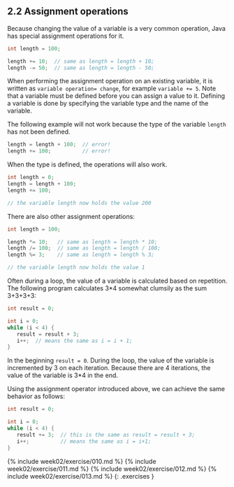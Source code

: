 ## 2.2 Assignment operations

Because changing the value of a variable is a very common operation, Java has special assignment operations for it.

```java
int length = 100;

length += 10;  // same as length = length + 10;
length -= 50;  // same as length = length - 50;
```

When performing the assignment operation on an existing variable, it is written as `variable operation= change`, for example `variable += 5`. Note that a variable must be defined before you can assign a value to it. Defining a variable is done by specifying the variable type and the name of the variable.

The following example will not work because the type of the variable `length` has not been defined.

```java
length = length + 100;  // error!
length += 100;          // error!
```

When the type is defined, the operations will also work.

```java
int length = 0;
length = length + 100;
length += 100;

// the variable length now holds the value 200
```

There are also other assignment operations:

```java
int length = 100;

length *= 10;   // same as length = length * 10;
length /= 100;  // same as length = length / 100;
length %= 3;    // same as length = length % 3;

// the variable length now holds the value 1
```

Often during a loop, the value of a variable is calculated based on repetition. The following program calculates 3*4 somewhat clumsily as the sum 3+3+3+3:

```java
int result = 0;

int i = 0;
while (i < 4) {
   result = result + 3;
   i++;  // means the same as i = i + 1;
}
```

In the beginning `result = 0`. During the loop, the value of the variable is incremented by 3 on each iteration. Because there are 4 iterations, the value of the variable is 3*4 in the end.

Using the assignment operator introduced above, we can achieve the same behavior as follows:

```java
int result = 0;

int i = 0;
while (i < 4) {
   result += 3;  // this is the same as result = result + 3;
   i++;          // means the same as i = i+1;
}
```

{% include week02/exercise/010.md %}
{% include week02/exercise/011.md %}
{% include week02/exercise/012.md %}
{% include week02/exercise/013.md %}
{: .exercises }
